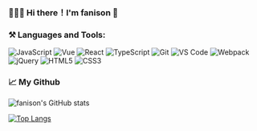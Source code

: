 ### 👨🏻‍💻 Hi there！I'm fanison 👋

### ⚒️ Languages and Tools:
![JavaScript](https://img.shields.io/badge/-JavaScript-%23F7DF1E?style=for-the-badge&logo=javascript&logoColor=000000&color=%23FFCE5A)
![Vue](https://img.shields.io/badge/-Vue.js-%232c3e50?style=for-the-badge&logo=Vue.js)
![React](https://img.shields.io/badge/-React-%23282C34?style=for-the-badge&logo=react)
![TypeScript](https://img.shields.io/badge/-TypeScript-%23031d30?style=for-the-badge&logo=typescript)
![Git](https://img.shields.io/badge/-Git-%23F05032?style=for-the-badge&logo=git&logoColor=%23ffffff)
![VS Code](https://img.shields.io/badge/-VSCode-%23007ACC?style=for-the-badge&logo=visual-studio-code)
![Webpack](https://img.shields.io/badge/-Webpack-%232C3A42?style=for-the-badge&logo=webpack)
![jQuery](https://img.shields.io/badge/-jQuery-%230769AD?style=for-the-badge&logo=jQuery&logoColor=%23ffffff)
![HTML5](https://img.shields.io/badge/-HTML5-%23E44D27?style=for-the-badge&logo=html5&logoColor=ffffff)
![CSS3](https://img.shields.io/badge/-CSS3-%231572B6?style=for-the-badge&logo=css3)

<!-- ![NodeJs](https://img.shields.io/badge/-NodeJS-%23339933?style=for-the-badge&logo=Node.js&logoColor=%23ffffff) -->

### 📈 My Github

![fanison's GitHub stats](https://github-readme-stats.vercel.app/api?username=yafanisonya&show_icons=true&theme=tokyonight&count_private=true&hide=stars,prs,issues,contribs)

<!-- [![Top Langs](https://github-readme-stats.vercel.app/api/top-langs/?username=yafanisonya)](https://github.com/anuraghazra/github-readme-stats) -->
[![Top Langs](https://github-readme-stats.vercel.app/api/top-langs/?username=yafanisonya&layout=compact)](https://github.com/anuraghazra/github-readme-stats)
